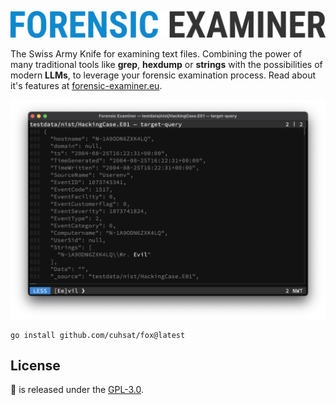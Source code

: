 ![](docs/img/fox.png "Forensic Examiner")

The Swiss Army Knife for examining text files. Combining the power of many traditional tools like **grep**, **hexdump** or **strings** with the possibilities of modern **LLMs**, to leverage your forensic examination process. Read about it's features at [forensic-examiner.eu](https://forensic-examiner.eu).

![](docs/img/preview.png "Preview")

```console
go install github.com/cuhsat/fox@latest
```

## License
🦊 is released under the [GPL-3.0](LICENSE.md).
